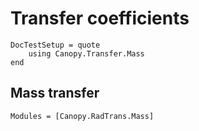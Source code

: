 # Transfer coefficients

```@meta
DocTestSetup = quote
    using Canopy.Transfer.Mass
end
```

## Mass transfer

```@autodocs
Modules = [Canopy.RadTrans.Mass]
```
